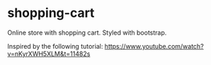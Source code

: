 # shopping-cart

Online store with shopping cart.
Styled with bootstrap.

Inspired by the following tutorial: https://www.youtube.com/watch?v=nKyrXWH5XLM&t=11482s
